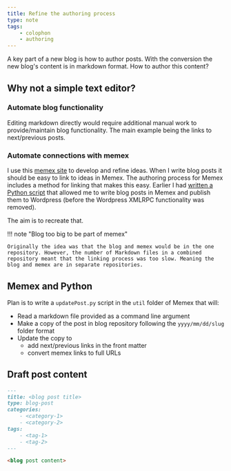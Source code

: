 ```yaml
---
title: Refine the authoring process
type: note
tags:
    - colophon
    - authoring
--- 
```


A key part of a new blog is how to author posts. With the conversion the new blog's content is in markdown format. How to author this content?

## Why not a simple text editor?

### Automate blog functionality 

Editing markdown directly would require additional manual work to provide/maintain blog functionality. The main example being the links to next/previous posts.

### Automate connections with memex

I use this [memex site](https://djon.es/memex) to develop and refine ideas. When I write blog posts it should be easy to link to ideas in Memex. The authoring process for Memex includes a method for linking that makes this easy. Earlier I had [written a Python script](https://djon.es/blog/2020/07/07/getting-started-with-memex/#python-python-wordpress-xmlrpc) that allowed me to write blog posts in Memex and publish them to Wordpress (before the Wordpress XMLRPC functionality was removed).

The aim is to recreate that.

!!! note "Blog too big to be part of memex"

    Originally the idea was that the blog and memex would be in the one repository. However, the number of Markdown files in a combined repository meant that the linking process was too slow. Meaning the blog and memex are in separate repositories.

## Memex and Python

Plan is to write a `updatePost.py` script in the `util` folder of Memex that will:

- Read a markdown file provided as a command line argument
- Make a copy of the post in blog repository following the `yyyy/mm/dd/slug` folder format
- Update the copy to
    - add next/previous links in the front matter
    - convert memex links to full URLs

## Draft post content

```markdown
---
title: <blog post title>
type: blog-post
categories:
    - <category-1>
    - <category-2>
tags:
    - <tag-1>
    - <tag-2>
---

<blog post content>

```


